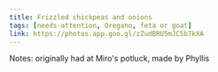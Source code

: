 ```yaml
---
title: Frizzled chickpeas and onions
tags: [needs-attention, Oregano, feta or goat]
link: https://photos.app.goo.gl/zZudBRU5mJC5b7kXA
---
```

Notes: originally had at Miro's potluck, made by Phyllis 

